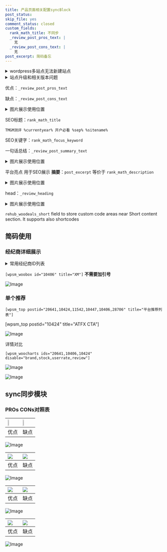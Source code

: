```yaml
---
title: 产品页面相关配置syncBlock
post_status: 
skip_file: yes
comment_status: closed
custom_fields:
  rank_math_title: 不同步
  _review_post_pros_text: |
    无
  _review_post_cons_text: |
    无
post_excerpt: 简码备忘
---
```

<details><summary>wordpress多站点无法新建站点</summary>

<li>和报错需要清理cookies一样的原因</li>
<li>wp-config.php里面<code>define( 'SUBDOMAIN_INSTALL', false );//子域名安装</code></li>
<li>新建子站点是用<code>define( 'SUBDOMAIN_INSTALL', true);//子域名安装</code> 完成以后，改成<code>false</code></li>
</details>

<details><summary>站点升级和相关版本问题</summary>

<p>wordpress：5.9.9
woocommerce：7.5.1
出现问题的地方：主题选项里面>><strong>Product layout >>compact style</strong></p>
<p>如何出现没有用过的字段 导致无法保存。先导出配置 然后进行修改，后面再次恢复即可。</p>
<p>出现部分字段无法显示时，需要返回默认布局后，对产品进行保存就好了。</p>
<p></p>
</details>

优点：`_review_post_pros_text`

缺点：`_review_post_cons_text`

<details><summary>图片展示使用位置</summary>

<img src="https://prod-files-secure.s3.us-west-2.amazonaws.com/39ed1227-6d7d-4570-be36-9ccd4a2c4241/f51d3d83-55d4-4bdf-9604-f37ec77ab556/Untitled.png?X-Amz-Algorithm=AWS4-HMAC-SHA256&X-Amz-Content-Sha256=UNSIGNED-PAYLOAD&X-Amz-Credential=ASIAZI2LB4667JSRHYPF%2F20250503%2Fus-west-2%2Fs3%2Faws4_request&X-Amz-Date=20250503T045520Z&X-Amz-Expires=3600&X-Amz-Security-Token=IQoJb3JpZ2luX2VjEEsaCXVzLXdlc3QtMiJGMEQCIAV6HnDhPTzqrs9yASoVexkoLdR5WrXV2%2Fd%2BR20JR%2BSlAiALlHylxmaFUEYP4npat8UtoO%2FbOAR8GPWToIUfYTpOOiqIBAjk%2F%2F%2F%2F%2F%2F%2F%2F%2F%2F8BEAAaDDYzNzQyMzE4MzgwNSIMRk1D5rjYP6YvCsvSKtwDa8gLAvkAnnGVKbxvYpButhxoLY%2BmUMG8tEYN0hprzOrI0fxj0aZGgCXYyRlC8UKGC%2FZUON8pQj4RtEnKZR9x3XDyLlwL%2By1wWRDKDXcR5DgWpLAUtAlXZIdLpYnuxPq%2FOcOgcjmcU7BkewwGTLJkyfOLIzhTLp36GPZ1BJwlrd%2Fk5N7Gz527ZvVnGkavSYEDEc%2B57m1WYfBolN0F2D9dDKZaTd6s9hI0feIqlCvGDJfVwW2YwWWx2QWWgYi0wqysB4CcW3%2FmlIEs7C83eVihuNd6HWcHRygBgtiIz2NGYpM901FNu9Wnvl9X6JtnGg0idoG9N0xDiFW2cyEUfG35H8iyS%2F7imirLRIi%2BOLTmFr8TgoOg5e3T8X0zwLZhSgZ5ExFjVTUWzGmmj0wqOqNIjXFXS%2F2Oh9ANd5Tm4k5UgfO92zJy9K%2FH%2F%2BjGPakgqXtQva%2BuoHe5WoFNalCL7boCuGbN032KOBH5PIa3jqU1NPCNPd6iAFeE3jAN7LkCCerOAlehsZYXcYoPR8vO3PdRF4TqEMSKXEKLlqy9cVPBVBaAGVBLKverOqp1Gg6f5EGJPWlxgbX%2BWk13ovd4c%2FlDf574fkZAp%2FSxYjpjKvaZPogqC28bWewYlAsjkCkw0YXWwAY6pgHi42IH7k22wWBoLm%2BI8U88PE24XB6QDabW1R55RyvjzsihlHv9VkiMbwIWbbfiFnLBy42ETvksf4umEB%2BIvOmxcY1w0cKGrW0JiaPyb85pqMi7702nG5zgdFL2eGgAdIZ5o1NhyCay8%2FgaC9mjL9yaQGN92dk8t8XFQ4IW5xzS1uxeZFKcquqpTdhHI1YLK67Dbs4myZgD0FJszuK7DO6h04ejxEgE&X-Amz-Signature=774ef57b87d3397f1af5ce495952032bcf3a0205dc481a05bfc0e7e5555dc924&X-Amz-SignedHeaders=host&x-id=GetObject" alt="Image">
</details>

SEO标题：`rank_math_title`

`TMGM测评 %currentyear% 开户必看 %sep% %sitename%`

SEO关键字：`rank_math_focus_keyword`

一句话总结：`_review_post_summary_text`

<details><summary>图片展示使用位置</summary>

<img src="https://prod-files-secure.s3.us-west-2.amazonaws.com/39ed1227-6d7d-4570-be36-9ccd4a2c4241/4b96a922-296c-4f4e-8630-d1c870cbce01/Untitled.png?X-Amz-Algorithm=AWS4-HMAC-SHA256&X-Amz-Content-Sha256=UNSIGNED-PAYLOAD&X-Amz-Credential=ASIAZI2LB4667TDSSJYG%2F20250503%2Fus-west-2%2Fs3%2Faws4_request&X-Amz-Date=20250503T045520Z&X-Amz-Expires=3600&X-Amz-Security-Token=IQoJb3JpZ2luX2VjEEsaCXVzLXdlc3QtMiJHMEUCID4hQQl1aClV92krwW63An%2FCNW7ROGNqYfRIwQAjVsHeAiEApGbxeNelmrqVVWKvgQNWQ0niqP3a8c8XyhJU2tpv2iQqiAQI5P%2F%2F%2F%2F%2F%2F%2F%2F%2F%2FARAAGgw2Mzc0MjMxODM4MDUiDIM%2FKjmw6UDEghzxAircAxuRMSQAYZelHBAQVCDPSh2V7v9IEDiPMd0rfyUUDYi8XQtTdXKZqsQ9RcH0XUy937QiqPDRQ4n%2BtmBjjWX4B7r9PZVOsYOr0tIL0q3l4CF6R77YPLdCvyVBHTVg0YethlG7dfNCOkb%2BHLvAZA%2BpRX1fOiumeeSgW2SOTgAclSr8O10114lqCNj57a7m3dbaQxQG4kUKrnA1znLohhi1Hsa8pWBHiMZcnAtUTgm3SXyeX2HqQ7YiA%2BfKhY3CqIH7tnNaAPJtO8voh%2FuNoUuUWNz9diF3NWt89FPHEW4DwqIGYv4MTdIiSoBDgHzMYdn%2BCMLOA%2BaFdVIZhN1hyaN5nsL8zg01X4DZru7FATLpdaif%2B6tOh6W3cr0ybDwIPIZ4Xh%2FoG%2B1zcldmvPN51SjlWUGVqXwxLQfvbYNjalR56MHmAAiE2XuI82rDRQ6rJ94MgQjmpBloc69dAPaGwYwOXDyUItpHk5MVou8RKSPsauZ5Idx1Q2Nf7ejdgBtYoyxFu5QVsSltOYejoCHU3KZKC0klsARUsGTO8iW1CiJVijDdYwElD7349eBXv1axNX3TzLw042bkDLmLZ96C79BJ6ychyDAcYQHSrdBT4nOqMKl1ebUK8KHyppypu%2FmOMJaF1sAGOqUBctdvEjy5ykL5y4HrnA7Ll%2FbBD%2FjzPJQjAHg3FQgr67rA7dGAtcd5FdkbfPouBt%2B9YSrGmJIYmXcZQmX8ytpdNK0P4SbWaxe33rxrFt58AgzoPDzl27xB46E41%2Bt2bPvhytwp%2BetYnZDLu2UN1cct4WgXYva9m6W1uGwH3uHWGPGBO6%2FAz%2F2NuWD0ETLHSe2%2FA4SCmqxQb4b666rMzYGImNLjoJrh&X-Amz-Signature=72c3067f2b8dfbdb142e5950a5ef2ef57443575fcb132a066d68635a64e4fa5b&X-Amz-SignedHeaders=host&x-id=GetObject" alt="Image">
</details>

平台亮点 用于SEO展示 **摘要**：`post_excerpt`  等价于 `rank_math_description`

<details><summary>图片展示使用位置</summary>

<img src="https://prod-files-secure.s3.us-west-2.amazonaws.com/39ed1227-6d7d-4570-be36-9ccd4a2c4241/1ee11f63-b60a-4dfe-a7a7-d58ff23b5d88/Untitled.png?X-Amz-Algorithm=AWS4-HMAC-SHA256&X-Amz-Content-Sha256=UNSIGNED-PAYLOAD&X-Amz-Credential=ASIAZI2LB466QSJZOHEM%2F20250503%2Fus-west-2%2Fs3%2Faws4_request&X-Amz-Date=20250503T045521Z&X-Amz-Expires=3600&X-Amz-Security-Token=IQoJb3JpZ2luX2VjEEsaCXVzLXdlc3QtMiJHMEUCIQDynuHQsSAdG0pvU1qywA5AQyQhlFYsRFAg90xhm6O9bAIgIanLU%2FmQXP63Ca7o1Fa0MC%2BXQ72G%2FKZKT3KVhj7B%2FOYqiAQI5P%2F%2F%2F%2F%2F%2F%2F%2F%2F%2FARAAGgw2Mzc0MjMxODM4MDUiDBjxo%2BBbcEAJvktooCrcA9h7cn36lO60NgD8B7JP%2F8MXtHx63GYWBw6bwnbGzdBfjTG8GLbDg4AlG2iHA21tm2ckFEz6TQ2TAY030Nh8XmQdKC%2B9qsACEBbFUibGYI%2FONJHHUlLh64bVSDpl3QfA46Yibsu0IkIbASjuRrl9fhWO7Mh4k91o9jYudYP3i8eEJlq7X81T5sBnV7%2BcCsZDrLovmuY3cIzIcn9EziuMchC0HehVnYonqPqroqgBqFHBcAX1f%2BjMY3lgSewUN1V%2FtnXuUMehdMoZdSCkpZapRsG5cHtbG%2BWNVcZRWUQeDTgxjFI0Vi5goQTzMabGS2FQ5M4ntj3%2FBlCey2N0ORV6VcTYMQvo8P6Cjl0w0fqmvI%2B28xj4Z45HNg0wH37PRAhewfsE7Iov8QFU7MpgXrM46rIckeJ4idm%2BhqSzxSC7XUvZuHjnmwnTp%2BXHY90EsZYrt8suRxw3zZGJDjPs72RIUbrnGpMyjFZwFGRSAZCmq7OGkGc68IVHF5B8wsh7fIbsgtoUV%2FmmjL6vqLFvnmTFcavpHqoyNHtNfYg5oqMHX%2FFuxECQHXBqMJHgYr6g%2FOHKBmv9ilmI0SiaUOpU2eVOm0oqIhC2WCBCTltUyE7t2mhQgGTVcNoD6nPEiqCtML2F1sAGOqUBCT%2BS8ed3N2gmfbipYZbrO3r6O9eHYhrYCT4sp7noJ9dBG4kOcRwJzFmwdyBSTGmsNXrvaPn3Ylb76D8Pqab337yCwt740aXE2oU19CriuuTKE2j1wTT%2F5hjofRX0s5iqZxc3icd8rlslq8kUvns8Y4%2BOvr30%2FJ4OWWTKuyiHlAwmAJRE%2F3IXnsIcbA87cEI%2Bjivyo4pEM%2BSPIbYRYE%2ByF6Z8PivM&X-Amz-Signature=9ec11dc033ed8b2073e15938db4e35ecb193a49b616b28600137591e75ec1556&X-Amz-SignedHeaders=host&x-id=GetObject" alt="Image">
<img src="https://prod-files-secure.s3.us-west-2.amazonaws.com/39ed1227-6d7d-4570-be36-9ccd4a2c4241/ad4118b5-78d8-4fbe-801e-3b29b5d99c01/Untitled.png?X-Amz-Algorithm=AWS4-HMAC-SHA256&X-Amz-Content-Sha256=UNSIGNED-PAYLOAD&X-Amz-Credential=ASIAZI2LB466QSJZOHEM%2F20250503%2Fus-west-2%2Fs3%2Faws4_request&X-Amz-Date=20250503T045521Z&X-Amz-Expires=3600&X-Amz-Security-Token=IQoJb3JpZ2luX2VjEEsaCXVzLXdlc3QtMiJHMEUCIQDynuHQsSAdG0pvU1qywA5AQyQhlFYsRFAg90xhm6O9bAIgIanLU%2FmQXP63Ca7o1Fa0MC%2BXQ72G%2FKZKT3KVhj7B%2FOYqiAQI5P%2F%2F%2F%2F%2F%2F%2F%2F%2F%2FARAAGgw2Mzc0MjMxODM4MDUiDBjxo%2BBbcEAJvktooCrcA9h7cn36lO60NgD8B7JP%2F8MXtHx63GYWBw6bwnbGzdBfjTG8GLbDg4AlG2iHA21tm2ckFEz6TQ2TAY030Nh8XmQdKC%2B9qsACEBbFUibGYI%2FONJHHUlLh64bVSDpl3QfA46Yibsu0IkIbASjuRrl9fhWO7Mh4k91o9jYudYP3i8eEJlq7X81T5sBnV7%2BcCsZDrLovmuY3cIzIcn9EziuMchC0HehVnYonqPqroqgBqFHBcAX1f%2BjMY3lgSewUN1V%2FtnXuUMehdMoZdSCkpZapRsG5cHtbG%2BWNVcZRWUQeDTgxjFI0Vi5goQTzMabGS2FQ5M4ntj3%2FBlCey2N0ORV6VcTYMQvo8P6Cjl0w0fqmvI%2B28xj4Z45HNg0wH37PRAhewfsE7Iov8QFU7MpgXrM46rIckeJ4idm%2BhqSzxSC7XUvZuHjnmwnTp%2BXHY90EsZYrt8suRxw3zZGJDjPs72RIUbrnGpMyjFZwFGRSAZCmq7OGkGc68IVHF5B8wsh7fIbsgtoUV%2FmmjL6vqLFvnmTFcavpHqoyNHtNfYg5oqMHX%2FFuxECQHXBqMJHgYr6g%2FOHKBmv9ilmI0SiaUOpU2eVOm0oqIhC2WCBCTltUyE7t2mhQgGTVcNoD6nPEiqCtML2F1sAGOqUBCT%2BS8ed3N2gmfbipYZbrO3r6O9eHYhrYCT4sp7noJ9dBG4kOcRwJzFmwdyBSTGmsNXrvaPn3Ylb76D8Pqab337yCwt740aXE2oU19CriuuTKE2j1wTT%2F5hjofRX0s5iqZxc3icd8rlslq8kUvns8Y4%2BOvr30%2FJ4OWWTKuyiHlAwmAJRE%2F3IXnsIcbA87cEI%2Bjivyo4pEM%2BSPIbYRYE%2ByF6Z8PivM&X-Amz-Signature=3338b9a865d345647d152406724d15cac235891f803f6d483f10bc4fe2672cd9&X-Amz-SignedHeaders=host&x-id=GetObject" alt="Image">
<img src="https://prod-files-secure.s3.us-west-2.amazonaws.com/39ed1227-6d7d-4570-be36-9ccd4a2c4241/a38cf7c9-a79c-4b64-9e94-13589fe0758b/Untitled.png?X-Amz-Algorithm=AWS4-HMAC-SHA256&X-Amz-Content-Sha256=UNSIGNED-PAYLOAD&X-Amz-Credential=ASIAZI2LB466QSJZOHEM%2F20250503%2Fus-west-2%2Fs3%2Faws4_request&X-Amz-Date=20250503T045521Z&X-Amz-Expires=3600&X-Amz-Security-Token=IQoJb3JpZ2luX2VjEEsaCXVzLXdlc3QtMiJHMEUCIQDynuHQsSAdG0pvU1qywA5AQyQhlFYsRFAg90xhm6O9bAIgIanLU%2FmQXP63Ca7o1Fa0MC%2BXQ72G%2FKZKT3KVhj7B%2FOYqiAQI5P%2F%2F%2F%2F%2F%2F%2F%2F%2F%2FARAAGgw2Mzc0MjMxODM4MDUiDBjxo%2BBbcEAJvktooCrcA9h7cn36lO60NgD8B7JP%2F8MXtHx63GYWBw6bwnbGzdBfjTG8GLbDg4AlG2iHA21tm2ckFEz6TQ2TAY030Nh8XmQdKC%2B9qsACEBbFUibGYI%2FONJHHUlLh64bVSDpl3QfA46Yibsu0IkIbASjuRrl9fhWO7Mh4k91o9jYudYP3i8eEJlq7X81T5sBnV7%2BcCsZDrLovmuY3cIzIcn9EziuMchC0HehVnYonqPqroqgBqFHBcAX1f%2BjMY3lgSewUN1V%2FtnXuUMehdMoZdSCkpZapRsG5cHtbG%2BWNVcZRWUQeDTgxjFI0Vi5goQTzMabGS2FQ5M4ntj3%2FBlCey2N0ORV6VcTYMQvo8P6Cjl0w0fqmvI%2B28xj4Z45HNg0wH37PRAhewfsE7Iov8QFU7MpgXrM46rIckeJ4idm%2BhqSzxSC7XUvZuHjnmwnTp%2BXHY90EsZYrt8suRxw3zZGJDjPs72RIUbrnGpMyjFZwFGRSAZCmq7OGkGc68IVHF5B8wsh7fIbsgtoUV%2FmmjL6vqLFvnmTFcavpHqoyNHtNfYg5oqMHX%2FFuxECQHXBqMJHgYr6g%2FOHKBmv9ilmI0SiaUOpU2eVOm0oqIhC2WCBCTltUyE7t2mhQgGTVcNoD6nPEiqCtML2F1sAGOqUBCT%2BS8ed3N2gmfbipYZbrO3r6O9eHYhrYCT4sp7noJ9dBG4kOcRwJzFmwdyBSTGmsNXrvaPn3Ylb76D8Pqab337yCwt740aXE2oU19CriuuTKE2j1wTT%2F5hjofRX0s5iqZxc3icd8rlslq8kUvns8Y4%2BOvr30%2FJ4OWWTKuyiHlAwmAJRE%2F3IXnsIcbA87cEI%2Bjivyo4pEM%2BSPIbYRYE%2ByF6Z8PivM&X-Amz-Signature=3e8c85bdaa32b0660d3759c15abfcab4e6fbcc5ef7bb4cea284432d25f4d8612&X-Amz-SignedHeaders=host&x-id=GetObject" alt="Image">
<img src="https://prod-files-secure.s3.us-west-2.amazonaws.com/39ed1227-6d7d-4570-be36-9ccd4a2c4241/7da6fc1e-d2ac-42ae-8c75-cb5749aa18f6/Untitled.png?X-Amz-Algorithm=AWS4-HMAC-SHA256&X-Amz-Content-Sha256=UNSIGNED-PAYLOAD&X-Amz-Credential=ASIAZI2LB466QSJZOHEM%2F20250503%2Fus-west-2%2Fs3%2Faws4_request&X-Amz-Date=20250503T045521Z&X-Amz-Expires=3600&X-Amz-Security-Token=IQoJb3JpZ2luX2VjEEsaCXVzLXdlc3QtMiJHMEUCIQDynuHQsSAdG0pvU1qywA5AQyQhlFYsRFAg90xhm6O9bAIgIanLU%2FmQXP63Ca7o1Fa0MC%2BXQ72G%2FKZKT3KVhj7B%2FOYqiAQI5P%2F%2F%2F%2F%2F%2F%2F%2F%2F%2FARAAGgw2Mzc0MjMxODM4MDUiDBjxo%2BBbcEAJvktooCrcA9h7cn36lO60NgD8B7JP%2F8MXtHx63GYWBw6bwnbGzdBfjTG8GLbDg4AlG2iHA21tm2ckFEz6TQ2TAY030Nh8XmQdKC%2B9qsACEBbFUibGYI%2FONJHHUlLh64bVSDpl3QfA46Yibsu0IkIbASjuRrl9fhWO7Mh4k91o9jYudYP3i8eEJlq7X81T5sBnV7%2BcCsZDrLovmuY3cIzIcn9EziuMchC0HehVnYonqPqroqgBqFHBcAX1f%2BjMY3lgSewUN1V%2FtnXuUMehdMoZdSCkpZapRsG5cHtbG%2BWNVcZRWUQeDTgxjFI0Vi5goQTzMabGS2FQ5M4ntj3%2FBlCey2N0ORV6VcTYMQvo8P6Cjl0w0fqmvI%2B28xj4Z45HNg0wH37PRAhewfsE7Iov8QFU7MpgXrM46rIckeJ4idm%2BhqSzxSC7XUvZuHjnmwnTp%2BXHY90EsZYrt8suRxw3zZGJDjPs72RIUbrnGpMyjFZwFGRSAZCmq7OGkGc68IVHF5B8wsh7fIbsgtoUV%2FmmjL6vqLFvnmTFcavpHqoyNHtNfYg5oqMHX%2FFuxECQHXBqMJHgYr6g%2FOHKBmv9ilmI0SiaUOpU2eVOm0oqIhC2WCBCTltUyE7t2mhQgGTVcNoD6nPEiqCtML2F1sAGOqUBCT%2BS8ed3N2gmfbipYZbrO3r6O9eHYhrYCT4sp7noJ9dBG4kOcRwJzFmwdyBSTGmsNXrvaPn3Ylb76D8Pqab337yCwt740aXE2oU19CriuuTKE2j1wTT%2F5hjofRX0s5iqZxc3icd8rlslq8kUvns8Y4%2BOvr30%2FJ4OWWTKuyiHlAwmAJRE%2F3IXnsIcbA87cEI%2Bjivyo4pEM%2BSPIbYRYE%2ByF6Z8PivM&X-Amz-Signature=a30e02eab39936e5ce6b3fbb2169af18cad77592d77fb5af30b1b4b49455a2d5&X-Amz-SignedHeaders=host&x-id=GetObject" alt="Image">
<img src="https://prod-files-secure.s3.us-west-2.amazonaws.com/39ed1227-6d7d-4570-be36-9ccd4a2c4241/7e97f40a-eaee-47f5-b2f9-475f96808fa7/Untitled.png?X-Amz-Algorithm=AWS4-HMAC-SHA256&X-Amz-Content-Sha256=UNSIGNED-PAYLOAD&X-Amz-Credential=ASIAZI2LB466QSJZOHEM%2F20250503%2Fus-west-2%2Fs3%2Faws4_request&X-Amz-Date=20250503T045521Z&X-Amz-Expires=3600&X-Amz-Security-Token=IQoJb3JpZ2luX2VjEEsaCXVzLXdlc3QtMiJHMEUCIQDynuHQsSAdG0pvU1qywA5AQyQhlFYsRFAg90xhm6O9bAIgIanLU%2FmQXP63Ca7o1Fa0MC%2BXQ72G%2FKZKT3KVhj7B%2FOYqiAQI5P%2F%2F%2F%2F%2F%2F%2F%2F%2F%2FARAAGgw2Mzc0MjMxODM4MDUiDBjxo%2BBbcEAJvktooCrcA9h7cn36lO60NgD8B7JP%2F8MXtHx63GYWBw6bwnbGzdBfjTG8GLbDg4AlG2iHA21tm2ckFEz6TQ2TAY030Nh8XmQdKC%2B9qsACEBbFUibGYI%2FONJHHUlLh64bVSDpl3QfA46Yibsu0IkIbASjuRrl9fhWO7Mh4k91o9jYudYP3i8eEJlq7X81T5sBnV7%2BcCsZDrLovmuY3cIzIcn9EziuMchC0HehVnYonqPqroqgBqFHBcAX1f%2BjMY3lgSewUN1V%2FtnXuUMehdMoZdSCkpZapRsG5cHtbG%2BWNVcZRWUQeDTgxjFI0Vi5goQTzMabGS2FQ5M4ntj3%2FBlCey2N0ORV6VcTYMQvo8P6Cjl0w0fqmvI%2B28xj4Z45HNg0wH37PRAhewfsE7Iov8QFU7MpgXrM46rIckeJ4idm%2BhqSzxSC7XUvZuHjnmwnTp%2BXHY90EsZYrt8suRxw3zZGJDjPs72RIUbrnGpMyjFZwFGRSAZCmq7OGkGc68IVHF5B8wsh7fIbsgtoUV%2FmmjL6vqLFvnmTFcavpHqoyNHtNfYg5oqMHX%2FFuxECQHXBqMJHgYr6g%2FOHKBmv9ilmI0SiaUOpU2eVOm0oqIhC2WCBCTltUyE7t2mhQgGTVcNoD6nPEiqCtML2F1sAGOqUBCT%2BS8ed3N2gmfbipYZbrO3r6O9eHYhrYCT4sp7noJ9dBG4kOcRwJzFmwdyBSTGmsNXrvaPn3Ylb76D8Pqab337yCwt740aXE2oU19CriuuTKE2j1wTT%2F5hjofRX0s5iqZxc3icd8rlslq8kUvns8Y4%2BOvr30%2FJ4OWWTKuyiHlAwmAJRE%2F3IXnsIcbA87cEI%2Bjivyo4pEM%2BSPIbYRYE%2ByF6Z8PivM&X-Amz-Signature=c44185753252be099727745f03d6ca8f73c96246afda2c6bea661068216abcb7&X-Amz-SignedHeaders=host&x-id=GetObject" alt="Image">
</details>

head：`_review_heading`

<details><summary>图片展示使用位置</summary>

<img src="https://prod-files-secure.s3.us-west-2.amazonaws.com/39ed1227-6d7d-4570-be36-9ccd4a2c4241/3a4650ad-9887-415c-889a-edd51fa54f27/Untitled.png?X-Amz-Algorithm=AWS4-HMAC-SHA256&X-Amz-Content-Sha256=UNSIGNED-PAYLOAD&X-Amz-Credential=ASIAZI2LB466VOWMXLXC%2F20250503%2Fus-west-2%2Fs3%2Faws4_request&X-Amz-Date=20250503T045521Z&X-Amz-Expires=3600&X-Amz-Security-Token=IQoJb3JpZ2luX2VjEEsaCXVzLXdlc3QtMiJIMEYCIQD5Y99LPTdNmIY%2F1%2FFuz2X6nR%2FqNKH48RAgAIsDc%2BpDWQIhAIdIgsfb3SmvyUAHKV%2FcsaQV%2F%2Bsm8KNa11FHV7ZeInZBKogECOT%2F%2F%2F%2F%2F%2F%2F%2F%2F%2FwEQABoMNjM3NDIzMTgzODA1IgwQuuN8O559S72sjDcq3APKJMcYY%2FW0HiYfV%2FQcx7Qg%2FU51iIRc2OftNt2e0zaj%2FsqC%2FGO6ARUFKv9hij3MgW0tJoHHODNl5PkmpECRaCtuZC4YmSFB%2B%2BH1xhv26GtUgng96IffeWIrWaqnUfZF79Yn8JsaMm2%2F%2FRm%2FbkmN2DSUPNbVHf6hmoqNOTH53ZHCmh6MBDiL%2FH8Cdcgc7RvgI3A%2Fj%2FL6RFJabxWzL6twQBQPWeCiSx8Yk8hxDJN5mpwaXpOjN8JDf0oKFoX8INoQoxGzBTDw866pl0jp5DmeTcdf1OXSj5naRJGr0iEApCwiRyqRm7EHThhPoeC8EvYQ1LVaYAru0aCbp%2BwAZpPq8T%2FV4KEn3rM1nRrU9COdz3Yl%2FYBzUdTRuzBxfzq4pBPj9p4VmsmSQ2LpnnLE5nOZuvfNKxopF8r46RBivI72uJ7nKB7WHVmRkRM6Q6rONbIoLQM2CnzDnalP2%2FWvF86rVYWQ4eVfI7ThgkjRv8SsQKl5FQqNVru%2Ba7XqP94r5hsbCdb4T1UBZxc41cqrOn%2FGEYVc4i6Z3EqcB7r5EtIIek%2BT490oaDYmxjpW5r%2BJLnpIxg2DWnPTT81KT9dV0N%2BBoemtuD%2Bt8z3LvNmurHeHDm%2BzsMQtGQPXFo73fhN0dTCqhdbABjqkAefgcOS8JXNRr18luSSXzUoCCzpBYOj7hnKfgVhXjIdARMOMK2N59uBfx%2F8vG8tkwklJwIXm%2BqkBQZZOKtceqjIYWUM6LyrW7Df9%2F1zLGYN%2FEEztElq0%2Ftp6G%2FF%2BUZGVdr0Rq5SdjeZNatvJfLMR8H8ANFmEduVTGYiqNj3XwZvSRr4Ivvr7hXPmxCmePB53e8yg1OH6Dqgi7OMJ%2FtrsRDoEQ0jk&X-Amz-Signature=57ef940f15b74f64fc704625b7d93277a15808d962f9983c4054d1591a4250ca&X-Amz-SignedHeaders=host&x-id=GetObject" alt="Image">
</details>

`rehub_woodeals_short`	field to store custom code areas near Short content section. It supports also shortcodes



## 简码使用

### 经纪商详细展示

<details><summary>常用经纪商ID列表</summary>

<pre><code class="php">嘉盛 ===> 20641  [wpsm_woobox id="20641" title="嘉盛"]
易信easymarkets ===> 11542  [wpsm_woobox id="11542" title="易信easymarkets"]
ATFX外汇 ===> 10424  [wpsm_woobox id="10424" title="ATFX"]
XM ===> 10406  [wpsm_woobox id="10406" title="XM"]
TMGM ===> 29622  [wpsm_woobox id="29622" title="TMGM"]
HYCM ===> 10447  [wpsm_woobox id="10447" title="HYCM"]
fpmarkets澳福外汇 ===> 20639  [wpsm_woobox id="20639" title="fpmarkets澳福外汇"]</code></pre>
</details>

`[wpsm_woobox id="10406" title="XM"]` **不需要加引号**

![Image](https://prod-files-secure.s3.us-west-2.amazonaws.com/39ed1227-6d7d-4570-be36-9ccd4a2c4241/4f898f9d-0fa7-4e43-acd3-ac6bc7be575a/Untitled.png?X-Amz-Algorithm=AWS4-HMAC-SHA256&X-Amz-Content-Sha256=UNSIGNED-PAYLOAD&X-Amz-Credential=ASIAZI2LB4666XH6RGZA%2F20250503%2Fus-west-2%2Fs3%2Faws4_request&X-Amz-Date=20250503T045516Z&X-Amz-Expires=3600&X-Amz-Security-Token=IQoJb3JpZ2luX2VjEEsaCXVzLXdlc3QtMiJGMEQCIC4EkJHqfyV4psensQTEng8gBdcKXEPLK33Pie%2F019oYAiA339yO%2B2Sk1%2FtBne04RWHe7WmkIWWEKwiFGa7MyiFFpiqIBAjk%2F%2F%2F%2F%2F%2F%2F%2F%2F%2F8BEAAaDDYzNzQyMzE4MzgwNSIMHcdvUw1WT8TWP907KtwDEjwUNXLVs7%2B3e1Cz4YM1VFl260itJVtkoVVpqY8H1esYVvuGGvk2aW1Rx2g%2FqwTt3GVdyFe9mUbdbayJRUMSfTzF5%2BtJwQbnkPIAzGN5KJzn3Nm%2BsvuGGEeIgbGBaZWik64Eio0rVtO%2FPuVwFqCVYSdmRBPP4egP6rjPdlDd2YeALiE1JCDrxF2is%2BdbGQo2De%2FqQgs2uUNI1%2B%2Bx1B%2FvDw7FjJ7NXx%2FSSlNL%2BNSxAZmq42dxTMf7zf%2BBG9%2Fb3w3Qw3gGROK6m05%2FxharApM3qg8uRYfw7U3%2F8eCkAt%2Buz0c0SdZXYyEewTBk8Eb8HQYqoaxw1kIRUd3LVisLvGoVSG5GKSHRzm411JGyWrq7qHq%2Btg6NBZH4o%2FTSSTNpkgrKMCMiJddnGWuYerSJ77dI5eJBjHptbC63c3Dtqd%2BEOwdBsgQXkQUf45DQKFqT%2FwmzpwKPT%2FVWC2zxAjjLE8XJPzxFNV%2F7SsmuzQwc3pmAC90MpHG5N3wWal1z6xIX4VcQ7m7uSltYGPUPF%2BjlWfUikcFL%2Bwp7Io1Y9Z65qkgR30wg1L3sT0g26AuvFOTxbkrKvrSL7Vznsni5MoT7GMFtXObERYv2BRSKxH87DBa7sF7qWBP3xbU5SciNT2Ew0oXWwAY6pgFGe2fLJ9%2BipvdQEOqB%2FkVpt2U5RrLjh0YwaIvpweY6uJysiAMb8xqG7VHlwUMHW7MTcZidLPL0uwnuhkQOuM%2BNNDwHAsepax%2FbTNVg9U%2B6Wl07y9qNFbAI7su3A0nmB9BvrrpITJvTL8fvIfPl08EQp3tTFl%2BGV8H6LECwVXzC4N7s21S0yVadgIynF8w3jUA%2FjLu1lzz6oetEkQ72%2FlyENdxiI8vH&X-Amz-Signature=1f8adaac6a664b272c79f1bfc09a880ad30f105d346b8fd6f61354ae519a6074&X-Amz-SignedHeaders=host&x-id=GetObject)

### 单个推荐
`[wpsm_top postid="20641,10424,11542,10447,10406,28706" title="平台推荐列表"]`

[wpsm_top postid="10424" title="ATFX CTA"]

![Image](https://prod-files-secure.s3.us-west-2.amazonaws.com/39ed1227-6d7d-4570-be36-9ccd4a2c4241/5ac620dc-51a8-48b6-b55d-91f47299193c/Untitled.png?X-Amz-Algorithm=AWS4-HMAC-SHA256&X-Amz-Content-Sha256=UNSIGNED-PAYLOAD&X-Amz-Credential=ASIAZI2LB4666XH6RGZA%2F20250503%2Fus-west-2%2Fs3%2Faws4_request&X-Amz-Date=20250503T045516Z&X-Amz-Expires=3600&X-Amz-Security-Token=IQoJb3JpZ2luX2VjEEsaCXVzLXdlc3QtMiJGMEQCIC4EkJHqfyV4psensQTEng8gBdcKXEPLK33Pie%2F019oYAiA339yO%2B2Sk1%2FtBne04RWHe7WmkIWWEKwiFGa7MyiFFpiqIBAjk%2F%2F%2F%2F%2F%2F%2F%2F%2F%2F8BEAAaDDYzNzQyMzE4MzgwNSIMHcdvUw1WT8TWP907KtwDEjwUNXLVs7%2B3e1Cz4YM1VFl260itJVtkoVVpqY8H1esYVvuGGvk2aW1Rx2g%2FqwTt3GVdyFe9mUbdbayJRUMSfTzF5%2BtJwQbnkPIAzGN5KJzn3Nm%2BsvuGGEeIgbGBaZWik64Eio0rVtO%2FPuVwFqCVYSdmRBPP4egP6rjPdlDd2YeALiE1JCDrxF2is%2BdbGQo2De%2FqQgs2uUNI1%2B%2Bx1B%2FvDw7FjJ7NXx%2FSSlNL%2BNSxAZmq42dxTMf7zf%2BBG9%2Fb3w3Qw3gGROK6m05%2FxharApM3qg8uRYfw7U3%2F8eCkAt%2Buz0c0SdZXYyEewTBk8Eb8HQYqoaxw1kIRUd3LVisLvGoVSG5GKSHRzm411JGyWrq7qHq%2Btg6NBZH4o%2FTSSTNpkgrKMCMiJddnGWuYerSJ77dI5eJBjHptbC63c3Dtqd%2BEOwdBsgQXkQUf45DQKFqT%2FwmzpwKPT%2FVWC2zxAjjLE8XJPzxFNV%2F7SsmuzQwc3pmAC90MpHG5N3wWal1z6xIX4VcQ7m7uSltYGPUPF%2BjlWfUikcFL%2Bwp7Io1Y9Z65qkgR30wg1L3sT0g26AuvFOTxbkrKvrSL7Vznsni5MoT7GMFtXObERYv2BRSKxH87DBa7sF7qWBP3xbU5SciNT2Ew0oXWwAY6pgFGe2fLJ9%2BipvdQEOqB%2FkVpt2U5RrLjh0YwaIvpweY6uJysiAMb8xqG7VHlwUMHW7MTcZidLPL0uwnuhkQOuM%2BNNDwHAsepax%2FbTNVg9U%2B6Wl07y9qNFbAI7su3A0nmB9BvrrpITJvTL8fvIfPl08EQp3tTFl%2BGV8H6LECwVXzC4N7s21S0yVadgIynF8w3jUA%2FjLu1lzz6oetEkQ72%2FlyENdxiI8vH&X-Amz-Signature=d48c10a4c5fd9df4b8c10730ad3926205cef7acf43c35387348987122f341d11&X-Amz-SignedHeaders=host&x-id=GetObject)

详情对比

`[wpsm_woocharts ids="20641,10406,10424" disable="brand,stock,userrate,review"]`

![Image](https://prod-files-secure.s3.us-west-2.amazonaws.com/39ed1227-6d7d-4570-be36-9ccd4a2c4241/bf3ba45f-b9f3-4295-8aef-b4a495fd25f4/Untitled.png?X-Amz-Algorithm=AWS4-HMAC-SHA256&X-Amz-Content-Sha256=UNSIGNED-PAYLOAD&X-Amz-Credential=ASIAZI2LB4666XH6RGZA%2F20250503%2Fus-west-2%2Fs3%2Faws4_request&X-Amz-Date=20250503T045516Z&X-Amz-Expires=3600&X-Amz-Security-Token=IQoJb3JpZ2luX2VjEEsaCXVzLXdlc3QtMiJGMEQCIC4EkJHqfyV4psensQTEng8gBdcKXEPLK33Pie%2F019oYAiA339yO%2B2Sk1%2FtBne04RWHe7WmkIWWEKwiFGa7MyiFFpiqIBAjk%2F%2F%2F%2F%2F%2F%2F%2F%2F%2F8BEAAaDDYzNzQyMzE4MzgwNSIMHcdvUw1WT8TWP907KtwDEjwUNXLVs7%2B3e1Cz4YM1VFl260itJVtkoVVpqY8H1esYVvuGGvk2aW1Rx2g%2FqwTt3GVdyFe9mUbdbayJRUMSfTzF5%2BtJwQbnkPIAzGN5KJzn3Nm%2BsvuGGEeIgbGBaZWik64Eio0rVtO%2FPuVwFqCVYSdmRBPP4egP6rjPdlDd2YeALiE1JCDrxF2is%2BdbGQo2De%2FqQgs2uUNI1%2B%2Bx1B%2FvDw7FjJ7NXx%2FSSlNL%2BNSxAZmq42dxTMf7zf%2BBG9%2Fb3w3Qw3gGROK6m05%2FxharApM3qg8uRYfw7U3%2F8eCkAt%2Buz0c0SdZXYyEewTBk8Eb8HQYqoaxw1kIRUd3LVisLvGoVSG5GKSHRzm411JGyWrq7qHq%2Btg6NBZH4o%2FTSSTNpkgrKMCMiJddnGWuYerSJ77dI5eJBjHptbC63c3Dtqd%2BEOwdBsgQXkQUf45DQKFqT%2FwmzpwKPT%2FVWC2zxAjjLE8XJPzxFNV%2F7SsmuzQwc3pmAC90MpHG5N3wWal1z6xIX4VcQ7m7uSltYGPUPF%2BjlWfUikcFL%2Bwp7Io1Y9Z65qkgR30wg1L3sT0g26AuvFOTxbkrKvrSL7Vznsni5MoT7GMFtXObERYv2BRSKxH87DBa7sF7qWBP3xbU5SciNT2Ew0oXWwAY6pgFGe2fLJ9%2BipvdQEOqB%2FkVpt2U5RrLjh0YwaIvpweY6uJysiAMb8xqG7VHlwUMHW7MTcZidLPL0uwnuhkQOuM%2BNNDwHAsepax%2FbTNVg9U%2B6Wl07y9qNFbAI7su3A0nmB9BvrrpITJvTL8fvIfPl08EQp3tTFl%2BGV8H6LECwVXzC4N7s21S0yVadgIynF8w3jUA%2FjLu1lzz6oetEkQ72%2FlyENdxiI8vH&X-Amz-Signature=f0318d7c2ca5872ed0a8f1ebe9efcfae70cb74bb109288db9e9d13e3d6c60db6&X-Amz-SignedHeaders=host&x-id=GetObject)

![Image](https://prod-files-secure.s3.us-west-2.amazonaws.com/39ed1227-6d7d-4570-be36-9ccd4a2c4241/30bc56ef-f383-4b48-9768-2ebc9e436ec0/Untitled.png?X-Amz-Algorithm=AWS4-HMAC-SHA256&X-Amz-Content-Sha256=UNSIGNED-PAYLOAD&X-Amz-Credential=ASIAZI2LB4666XH6RGZA%2F20250503%2Fus-west-2%2Fs3%2Faws4_request&X-Amz-Date=20250503T045516Z&X-Amz-Expires=3600&X-Amz-Security-Token=IQoJb3JpZ2luX2VjEEsaCXVzLXdlc3QtMiJGMEQCIC4EkJHqfyV4psensQTEng8gBdcKXEPLK33Pie%2F019oYAiA339yO%2B2Sk1%2FtBne04RWHe7WmkIWWEKwiFGa7MyiFFpiqIBAjk%2F%2F%2F%2F%2F%2F%2F%2F%2F%2F8BEAAaDDYzNzQyMzE4MzgwNSIMHcdvUw1WT8TWP907KtwDEjwUNXLVs7%2B3e1Cz4YM1VFl260itJVtkoVVpqY8H1esYVvuGGvk2aW1Rx2g%2FqwTt3GVdyFe9mUbdbayJRUMSfTzF5%2BtJwQbnkPIAzGN5KJzn3Nm%2BsvuGGEeIgbGBaZWik64Eio0rVtO%2FPuVwFqCVYSdmRBPP4egP6rjPdlDd2YeALiE1JCDrxF2is%2BdbGQo2De%2FqQgs2uUNI1%2B%2Bx1B%2FvDw7FjJ7NXx%2FSSlNL%2BNSxAZmq42dxTMf7zf%2BBG9%2Fb3w3Qw3gGROK6m05%2FxharApM3qg8uRYfw7U3%2F8eCkAt%2Buz0c0SdZXYyEewTBk8Eb8HQYqoaxw1kIRUd3LVisLvGoVSG5GKSHRzm411JGyWrq7qHq%2Btg6NBZH4o%2FTSSTNpkgrKMCMiJddnGWuYerSJ77dI5eJBjHptbC63c3Dtqd%2BEOwdBsgQXkQUf45DQKFqT%2FwmzpwKPT%2FVWC2zxAjjLE8XJPzxFNV%2F7SsmuzQwc3pmAC90MpHG5N3wWal1z6xIX4VcQ7m7uSltYGPUPF%2BjlWfUikcFL%2Bwp7Io1Y9Z65qkgR30wg1L3sT0g26AuvFOTxbkrKvrSL7Vznsni5MoT7GMFtXObERYv2BRSKxH87DBa7sF7qWBP3xbU5SciNT2Ew0oXWwAY6pgFGe2fLJ9%2BipvdQEOqB%2FkVpt2U5RrLjh0YwaIvpweY6uJysiAMb8xqG7VHlwUMHW7MTcZidLPL0uwnuhkQOuM%2BNNDwHAsepax%2FbTNVg9U%2B6Wl07y9qNFbAI7su3A0nmB9BvrrpITJvTL8fvIfPl08EQp3tTFl%2BGV8H6LECwVXzC4N7s21S0yVadgIynF8w3jUA%2FjLu1lzz6oetEkQ72%2FlyENdxiI8vH&X-Amz-Signature=0ff0b319cc73b10d38505b388a3d966da924f695d91165dd9ff479b076d0c828&X-Amz-SignedHeaders=host&x-id=GetObject)

## sync同步模块

### PROs CONs对照表

| <img src="https://cdn.ifttt.fun/gh/jarlin8/OSS@main/icons/customize/pros.svg" height="auto" width="37.3%"> | <img src="https://cdn.ifttt.fun/gh/jarlin8/OSS@main/icons/customize/cons.svg" height="auto" width="28.8%"> |
| :--- | :--- |
| 优点 | 缺点 |

![Image](https://prod-files-secure.s3.us-west-2.amazonaws.com/39ed1227-6d7d-4570-be36-9ccd4a2c4241/8742b755-dfb5-4004-9a5f-d6e561664bd8/Untitled.png?X-Amz-Algorithm=AWS4-HMAC-SHA256&X-Amz-Content-Sha256=UNSIGNED-PAYLOAD&X-Amz-Credential=ASIAZI2LB4666XH6RGZA%2F20250503%2Fus-west-2%2Fs3%2Faws4_request&X-Amz-Date=20250503T045516Z&X-Amz-Expires=3600&X-Amz-Security-Token=IQoJb3JpZ2luX2VjEEsaCXVzLXdlc3QtMiJGMEQCIC4EkJHqfyV4psensQTEng8gBdcKXEPLK33Pie%2F019oYAiA339yO%2B2Sk1%2FtBne04RWHe7WmkIWWEKwiFGa7MyiFFpiqIBAjk%2F%2F%2F%2F%2F%2F%2F%2F%2F%2F8BEAAaDDYzNzQyMzE4MzgwNSIMHcdvUw1WT8TWP907KtwDEjwUNXLVs7%2B3e1Cz4YM1VFl260itJVtkoVVpqY8H1esYVvuGGvk2aW1Rx2g%2FqwTt3GVdyFe9mUbdbayJRUMSfTzF5%2BtJwQbnkPIAzGN5KJzn3Nm%2BsvuGGEeIgbGBaZWik64Eio0rVtO%2FPuVwFqCVYSdmRBPP4egP6rjPdlDd2YeALiE1JCDrxF2is%2BdbGQo2De%2FqQgs2uUNI1%2B%2Bx1B%2FvDw7FjJ7NXx%2FSSlNL%2BNSxAZmq42dxTMf7zf%2BBG9%2Fb3w3Qw3gGROK6m05%2FxharApM3qg8uRYfw7U3%2F8eCkAt%2Buz0c0SdZXYyEewTBk8Eb8HQYqoaxw1kIRUd3LVisLvGoVSG5GKSHRzm411JGyWrq7qHq%2Btg6NBZH4o%2FTSSTNpkgrKMCMiJddnGWuYerSJ77dI5eJBjHptbC63c3Dtqd%2BEOwdBsgQXkQUf45DQKFqT%2FwmzpwKPT%2FVWC2zxAjjLE8XJPzxFNV%2F7SsmuzQwc3pmAC90MpHG5N3wWal1z6xIX4VcQ7m7uSltYGPUPF%2BjlWfUikcFL%2Bwp7Io1Y9Z65qkgR30wg1L3sT0g26AuvFOTxbkrKvrSL7Vznsni5MoT7GMFtXObERYv2BRSKxH87DBa7sF7qWBP3xbU5SciNT2Ew0oXWwAY6pgFGe2fLJ9%2BipvdQEOqB%2FkVpt2U5RrLjh0YwaIvpweY6uJysiAMb8xqG7VHlwUMHW7MTcZidLPL0uwnuhkQOuM%2BNNDwHAsepax%2FbTNVg9U%2B6Wl07y9qNFbAI7su3A0nmB9BvrrpITJvTL8fvIfPl08EQp3tTFl%2BGV8H6LECwVXzC4N7s21S0yVadgIynF8w3jUA%2FjLu1lzz6oetEkQ72%2FlyENdxiI8vH&X-Amz-Signature=ac9a661fe4f7594806cf9715f95155eb54e286325a68390d4828f50542b3530d&X-Amz-SignedHeaders=host&x-id=GetObject)

| <img src="https://cdn.ifttt.fun/gh/jarlin8/OSS@main/icons/customize/pros1.svg" height="auto"> | <img src="https://cdn.ifttt.fun/gh/jarlin8/OSS@main/icons/customize/cons1.svg" height="auto"> |
| :--- | :--- |
| 优点 | 缺点 |

![Image](https://prod-files-secure.s3.us-west-2.amazonaws.com/39ed1227-6d7d-4570-be36-9ccd4a2c4241/806358f8-c9c4-4e17-bb35-c6c76a5397a5/Untitled.png?X-Amz-Algorithm=AWS4-HMAC-SHA256&X-Amz-Content-Sha256=UNSIGNED-PAYLOAD&X-Amz-Credential=ASIAZI2LB4666XH6RGZA%2F20250503%2Fus-west-2%2Fs3%2Faws4_request&X-Amz-Date=20250503T045516Z&X-Amz-Expires=3600&X-Amz-Security-Token=IQoJb3JpZ2luX2VjEEsaCXVzLXdlc3QtMiJGMEQCIC4EkJHqfyV4psensQTEng8gBdcKXEPLK33Pie%2F019oYAiA339yO%2B2Sk1%2FtBne04RWHe7WmkIWWEKwiFGa7MyiFFpiqIBAjk%2F%2F%2F%2F%2F%2F%2F%2F%2F%2F8BEAAaDDYzNzQyMzE4MzgwNSIMHcdvUw1WT8TWP907KtwDEjwUNXLVs7%2B3e1Cz4YM1VFl260itJVtkoVVpqY8H1esYVvuGGvk2aW1Rx2g%2FqwTt3GVdyFe9mUbdbayJRUMSfTzF5%2BtJwQbnkPIAzGN5KJzn3Nm%2BsvuGGEeIgbGBaZWik64Eio0rVtO%2FPuVwFqCVYSdmRBPP4egP6rjPdlDd2YeALiE1JCDrxF2is%2BdbGQo2De%2FqQgs2uUNI1%2B%2Bx1B%2FvDw7FjJ7NXx%2FSSlNL%2BNSxAZmq42dxTMf7zf%2BBG9%2Fb3w3Qw3gGROK6m05%2FxharApM3qg8uRYfw7U3%2F8eCkAt%2Buz0c0SdZXYyEewTBk8Eb8HQYqoaxw1kIRUd3LVisLvGoVSG5GKSHRzm411JGyWrq7qHq%2Btg6NBZH4o%2FTSSTNpkgrKMCMiJddnGWuYerSJ77dI5eJBjHptbC63c3Dtqd%2BEOwdBsgQXkQUf45DQKFqT%2FwmzpwKPT%2FVWC2zxAjjLE8XJPzxFNV%2F7SsmuzQwc3pmAC90MpHG5N3wWal1z6xIX4VcQ7m7uSltYGPUPF%2BjlWfUikcFL%2Bwp7Io1Y9Z65qkgR30wg1L3sT0g26AuvFOTxbkrKvrSL7Vznsni5MoT7GMFtXObERYv2BRSKxH87DBa7sF7qWBP3xbU5SciNT2Ew0oXWwAY6pgFGe2fLJ9%2BipvdQEOqB%2FkVpt2U5RrLjh0YwaIvpweY6uJysiAMb8xqG7VHlwUMHW7MTcZidLPL0uwnuhkQOuM%2BNNDwHAsepax%2FbTNVg9U%2B6Wl07y9qNFbAI7su3A0nmB9BvrrpITJvTL8fvIfPl08EQp3tTFl%2BGV8H6LECwVXzC4N7s21S0yVadgIynF8w3jUA%2FjLu1lzz6oetEkQ72%2FlyENdxiI8vH&X-Amz-Signature=a6ddcef0d04bdf57070e7df07b110b8dfac5033d8dffab3b8343c74e6ed04738&X-Amz-SignedHeaders=host&x-id=GetObject)

| <img src="https://cdn.ifttt.fun/gh/jarlin8/OSS@main/icons/customize/pros2.svg" height="auto"> | <img src="https://cdn.ifttt.fun/gh/jarlin8/OSS@main/icons/customize/cons2.svg" height="auto"> |
| :--- | :--- |
| 优点 | 缺点 |

![Image](https://prod-files-secure.s3.us-west-2.amazonaws.com/39ed1227-6d7d-4570-be36-9ccd4a2c4241/a9245ec9-70dd-4005-b534-0d54315fc5f3/Untitled.png?X-Amz-Algorithm=AWS4-HMAC-SHA256&X-Amz-Content-Sha256=UNSIGNED-PAYLOAD&X-Amz-Credential=ASIAZI2LB4666XH6RGZA%2F20250503%2Fus-west-2%2Fs3%2Faws4_request&X-Amz-Date=20250503T045516Z&X-Amz-Expires=3600&X-Amz-Security-Token=IQoJb3JpZ2luX2VjEEsaCXVzLXdlc3QtMiJGMEQCIC4EkJHqfyV4psensQTEng8gBdcKXEPLK33Pie%2F019oYAiA339yO%2B2Sk1%2FtBne04RWHe7WmkIWWEKwiFGa7MyiFFpiqIBAjk%2F%2F%2F%2F%2F%2F%2F%2F%2F%2F8BEAAaDDYzNzQyMzE4MzgwNSIMHcdvUw1WT8TWP907KtwDEjwUNXLVs7%2B3e1Cz4YM1VFl260itJVtkoVVpqY8H1esYVvuGGvk2aW1Rx2g%2FqwTt3GVdyFe9mUbdbayJRUMSfTzF5%2BtJwQbnkPIAzGN5KJzn3Nm%2BsvuGGEeIgbGBaZWik64Eio0rVtO%2FPuVwFqCVYSdmRBPP4egP6rjPdlDd2YeALiE1JCDrxF2is%2BdbGQo2De%2FqQgs2uUNI1%2B%2Bx1B%2FvDw7FjJ7NXx%2FSSlNL%2BNSxAZmq42dxTMf7zf%2BBG9%2Fb3w3Qw3gGROK6m05%2FxharApM3qg8uRYfw7U3%2F8eCkAt%2Buz0c0SdZXYyEewTBk8Eb8HQYqoaxw1kIRUd3LVisLvGoVSG5GKSHRzm411JGyWrq7qHq%2Btg6NBZH4o%2FTSSTNpkgrKMCMiJddnGWuYerSJ77dI5eJBjHptbC63c3Dtqd%2BEOwdBsgQXkQUf45DQKFqT%2FwmzpwKPT%2FVWC2zxAjjLE8XJPzxFNV%2F7SsmuzQwc3pmAC90MpHG5N3wWal1z6xIX4VcQ7m7uSltYGPUPF%2BjlWfUikcFL%2Bwp7Io1Y9Z65qkgR30wg1L3sT0g26AuvFOTxbkrKvrSL7Vznsni5MoT7GMFtXObERYv2BRSKxH87DBa7sF7qWBP3xbU5SciNT2Ew0oXWwAY6pgFGe2fLJ9%2BipvdQEOqB%2FkVpt2U5RrLjh0YwaIvpweY6uJysiAMb8xqG7VHlwUMHW7MTcZidLPL0uwnuhkQOuM%2BNNDwHAsepax%2FbTNVg9U%2B6Wl07y9qNFbAI7su3A0nmB9BvrrpITJvTL8fvIfPl08EQp3tTFl%2BGV8H6LECwVXzC4N7s21S0yVadgIynF8w3jUA%2FjLu1lzz6oetEkQ72%2FlyENdxiI8vH&X-Amz-Signature=c3883eb2b2e632102cbd5d1e786cfde4b29dea78bca2230ae1422f943dec7cf2&X-Amz-SignedHeaders=host&x-id=GetObject)

| <img src="https://cdn.ifttt.fun/gh/jarlin8/OSS@main/icons/customize/pros3.svg" height="auto"> | <img src="https://cdn.ifttt.fun/gh/jarlin8/OSS@main/icons/customize/cons3.svg" height="auto"> |
| :--- | :--- |
| 优点 | 缺点 |

![Image](https://prod-files-secure.s3.us-west-2.amazonaws.com/39ed1227-6d7d-4570-be36-9ccd4a2c4241/e1e580a2-2e5c-4780-9ff4-19c318fc2284/Untitled.png?X-Amz-Algorithm=AWS4-HMAC-SHA256&X-Amz-Content-Sha256=UNSIGNED-PAYLOAD&X-Amz-Credential=ASIAZI2LB4666XH6RGZA%2F20250503%2Fus-west-2%2Fs3%2Faws4_request&X-Amz-Date=20250503T045516Z&X-Amz-Expires=3600&X-Amz-Security-Token=IQoJb3JpZ2luX2VjEEsaCXVzLXdlc3QtMiJGMEQCIC4EkJHqfyV4psensQTEng8gBdcKXEPLK33Pie%2F019oYAiA339yO%2B2Sk1%2FtBne04RWHe7WmkIWWEKwiFGa7MyiFFpiqIBAjk%2F%2F%2F%2F%2F%2F%2F%2F%2F%2F8BEAAaDDYzNzQyMzE4MzgwNSIMHcdvUw1WT8TWP907KtwDEjwUNXLVs7%2B3e1Cz4YM1VFl260itJVtkoVVpqY8H1esYVvuGGvk2aW1Rx2g%2FqwTt3GVdyFe9mUbdbayJRUMSfTzF5%2BtJwQbnkPIAzGN5KJzn3Nm%2BsvuGGEeIgbGBaZWik64Eio0rVtO%2FPuVwFqCVYSdmRBPP4egP6rjPdlDd2YeALiE1JCDrxF2is%2BdbGQo2De%2FqQgs2uUNI1%2B%2Bx1B%2FvDw7FjJ7NXx%2FSSlNL%2BNSxAZmq42dxTMf7zf%2BBG9%2Fb3w3Qw3gGROK6m05%2FxharApM3qg8uRYfw7U3%2F8eCkAt%2Buz0c0SdZXYyEewTBk8Eb8HQYqoaxw1kIRUd3LVisLvGoVSG5GKSHRzm411JGyWrq7qHq%2Btg6NBZH4o%2FTSSTNpkgrKMCMiJddnGWuYerSJ77dI5eJBjHptbC63c3Dtqd%2BEOwdBsgQXkQUf45DQKFqT%2FwmzpwKPT%2FVWC2zxAjjLE8XJPzxFNV%2F7SsmuzQwc3pmAC90MpHG5N3wWal1z6xIX4VcQ7m7uSltYGPUPF%2BjlWfUikcFL%2Bwp7Io1Y9Z65qkgR30wg1L3sT0g26AuvFOTxbkrKvrSL7Vznsni5MoT7GMFtXObERYv2BRSKxH87DBa7sF7qWBP3xbU5SciNT2Ew0oXWwAY6pgFGe2fLJ9%2BipvdQEOqB%2FkVpt2U5RrLjh0YwaIvpweY6uJysiAMb8xqG7VHlwUMHW7MTcZidLPL0uwnuhkQOuM%2BNNDwHAsepax%2FbTNVg9U%2B6Wl07y9qNFbAI7su3A0nmB9BvrrpITJvTL8fvIfPl08EQp3tTFl%2BGV8H6LECwVXzC4N7s21S0yVadgIynF8w3jUA%2FjLu1lzz6oetEkQ72%2FlyENdxiI8vH&X-Amz-Signature=f58dfa1e797f68a65e6dde54a7cdb1651a4519ea7ef6c8dece6c5f2e86653cc4&X-Amz-SignedHeaders=host&x-id=GetObject)